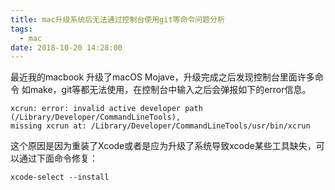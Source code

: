 ```yaml
---
title: mac升级系统后无法通过控制台使用git等命令问题分析
tags:
  - mac
date: 2018-10-20 14:28:00
---
```



最近我的macbook 升级了macOS Mojave，升级完成之后发现控制台里面许多命令
如make，git等都无法使用，在控制台中输入之后会弹报如下的error信息。

```shell
xcrun: error: invalid active developer path (/Library/Developer/CommandLineTools), 
missing xcrun at: /Library/Developer/CommandLineTools/usr/bin/xcrun
```

这个原因是因为重装了Xcode或者是应为升级了系统导致xcode某些工具缺失，可以通过下面命令修复：
```
xcode-select --install
```
